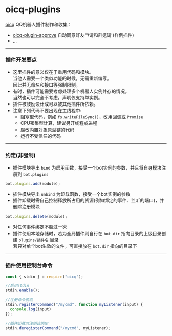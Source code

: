 # oicq-plugins

[oicq](https://github.com/takayama-lily/oicq) QQ机器人插件制作和收集：

* [oicq-plugin-approve](oicq-plugin-approve) 自动同意好友申请和群邀请 (样例插件)
* ...

----

### 插件开发要点

* 这里插件的意义仅在于重用代码和模块。  
  当他人需要一个类似功能的时候，无需重新编写。  
  因此并无命名和接口等强制限制。
* 有时，插件可能需要考虑处理多个机器人实例并存的情况。  
  当然也可以完全不考虑，声明仅支持单实例。
* 插件被鼓励设计成可以被其他插件所依赖。
* 注意下列代码不要出现在主线程中:
  * 阻塞型代码，例如 `fs.writeFileSync()`，改用回调或 `Promise`
  * CPU密集型计算，建议另开线程或进程
  * 魔改内置对象原型链的代码
  * 运行不受信任的代码

----

### 约定(非强制)

* 插件模块导出 `bind` 为启用函数，接受一个bot实例的参数，并且将自身模块注册到 `bot.plugins`

```js
bot.plugins.add(module);
```

* 插件模块导出 `unbind` 为卸载函数，接受一个bot实例的参数
* 插件卸载时需自己控制释放所占用的资源(例如绑定的事件、监听的端口)，并删除注册模块

```js
bot.plugins.delete(module);
```

* 对任何事件绑定不超过一次
* 插件使用本地存储时，若为全局插件则自行在 `bot.dir` 指向目录的上级目录创建 `plugins/插件名` 目录  
  若只对单个bot生效的文件，可直接放在 `bot.dir` 指向的目录下

----

### 插件使用控制台命令

```js
const { stdin } = require("oicq");

//启用stdin
stdin.enable();

//注册命令前缀
stdin.registerCommand("/mycmd", function myListener(input) {
  console.log(input)
});

//插件卸载时注销该绑定
stdin.deregisterCommand("/mycmd", myListener);
```
